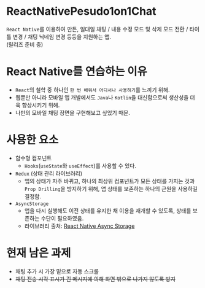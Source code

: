# ReactNativePesudo1on1Chat
`React Native`를 이용하여 만든, 일대일 채팅 / 내용 수정 모드 및 삭제 모드 전환 / 타이틀 변경 / 채팅 닉네임 변경 등등을 지원하는 앱.   
(릴리즈 준비 중)

# React Native를 연습하는 이유
- `React`의 철학 중 하나인 `한 번 배워서 어디서나 사용하기`를 느끼기 위해.
- 웹뿐만 아니라 모바일 앱 개발에서도 `Java`나 `Kotlin`을 대신함으로써 생산성을 더욱 향상시키기 위해.
- 나만의 모바일 채팅 장면을 구현해보고 싶었기 때문.

# 사용한 요소
- 함수형 컴포넌트
  - `Hooks`(`useState`와 `useEffect`)를 사용할 수 있다.
- `Redux` (상태 관리 라이브러리)
  - 앱의 상태가 자주 바뀌고, 하나의 최상위 컴포넌트가 모든 상태를 가지는 것과 `Prop Drilling`을 방지하기 위해, 앱 상태를 보존하는 하나의 근원을 사용하길 결정함.
- `AsyncStorage`
  - 앱을 다시 실행해도 이전 상태를 유지한 채 이용을 재개할 수 있도록, 상태를 보존하는 수단이 필요하였음.
  - 라이브러리 출처: [React Native Async Storage](https://react-native-async-storage.github.io/async-storage/)

# 현재 남은 과제
- 채팅 추가 시 가장 밑으로 자동 스크롤
- ~~채팅 전송 시각 표시가 긴 메시지에 의해 화면 밖으로 나가지 않도록 방지~~
